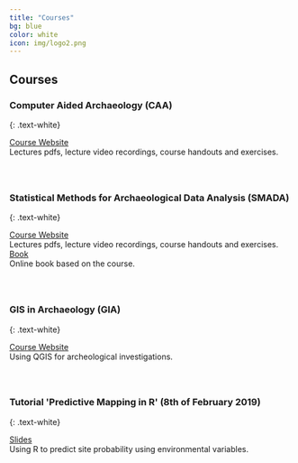 ```yaml
---
title: "Courses"
bg: blue
color: white
icon: img/logo2.png
---
```


## Courses

### Computer Aided Archaeology (CAA)
{: .text-white}

<div id="coursescontainer">
<div id="coursesbox">
<a class="boxlinks"  href="https://berncodalab.github.io/caa/">Course Website</a><br>
Lectures pdfs, lecture video recordings, course handouts and exercises.
</div>
</div>

<div style="padding: 20px"></div>


### Statistical Methods for Archaeological Data Analysis (SMADA)
{: .text-white}

<div id="coursescontainer">
<div id="coursesbox">
<a class="boxlinks"  href="https://berncodalab.github.io/smada2021/">Course Website</a><br>
Lectures pdfs, lecture video recordings, course handouts and exercises.
</div>
<div id="coursesbox">
<a class="boxlinks" href="https://martinhinz.github.io/smada2021/book/preface.html">Book</a><br>
Online book based on the course.<br>
</div>
</div>

<div style="padding: 20px"></div>

### GIS in Archaeology (GIA)
{: .text-white}

<div id="coursescontainer">
<div id="coursesbox">
<a class="boxlinks" href="https://martinhinz.github.io/gia">Course Website</a><br>
Using QGIS for archeological investigations.
</div>
</div>

<div style="padding: 20px"></div>

### Tutorial 'Predictive Mapping in R' (8th of February 2019)
{: .text-white}

<div id="coursescontainer">
<div id="coursesbox">
<a class="boxlinks" href="https://martinhinz.github.io/pred_map_tut">Slides</a><br>
Using R to predict site probability using environmental variables.
</div>
</div>
